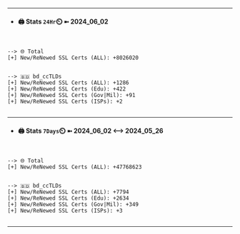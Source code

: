 

---
- #### 🖨️ **Stats** `24Hr`⏲️ ➼ 2024_06_02
```console


--> 🌐 Total
[+] New/ReNewed SSL Certs (ALL): +8026020


--> 🇧🇩 bd_ccTLDs
[+] New/ReNewed SSL Certs (ALL): +1286
[+] New/ReNewed SSL Certs (Edu): +422
[+] New/ReNewed SSL Certs (Gov|Mil): +91
[+] New/ReNewed SSL Certs (ISPs): +2


```

---
- #### 🖨️ **Stats** `7Days`⏲️ ➼ 2024_06_02 <--> 2024_05_26
```console


--> 🌐 Total
[+] New/ReNewed SSL Certs (ALL): +47768623


--> 🇧🇩 bd_ccTLDs
[+] New/ReNewed SSL Certs (ALL): +7794
[+] New/ReNewed SSL Certs (Edu): +2634
[+] New/ReNewed SSL Certs (Gov|Mil): +349
[+] New/ReNewed SSL Certs (ISPs): +3


```

---

